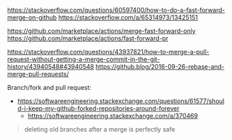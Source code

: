 https://stackoverflow.com/questions/60597400/how-to-do-a-fast-forward-merge-on-github
https://stackoverflow.com/a/65314973/13425151

https://github.com/marketplace/actions/merge-fast-forward-only
https://github.com/marketplace/actions/fast-forward-pr

https://stackoverflow.com/questions/43937821/how-to-merge-a-pull-request-without-getting-a-merge-commit-in-the-git-history/43940548#43940548
https://github.blog/2016-09-26-rebase-and-merge-pull-requests/

Branch/fork and pull request:
- https://softwareengineering.stackexchange.com/questions/61577/should-i-keep-my-github-forked-repositories-around-forever
  - https://softwareengineering.stackexchange.com/a/370469

> deleting old branches after a merge is perfectly safe

